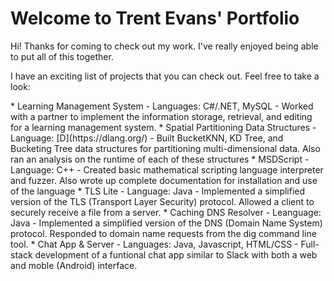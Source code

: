 # Welcome to Trent Evans' Portfolio
<p>
Hi!  Thanks for coming to check out my work.  I've really enjoyed being able to put all of this together.  
</p>
<p>
I have an exciting list of projects that you can check out.  Feel free to take a look:
</p>
* Learning Management System
    - Languages: C#/.NET, MySQL
    - Worked with a partner to implement the information storage, retrieval, and editing for a learning management system.
* Spatial Partitioning Data Structures
    - Language: [D](https://dlang.org/)
    - Built BucketKNN, KD Tree, and Bucketing Tree data structures for partitioning multi-dimensional data.  Also ran an analysis on the runtime of each of these structures
* MSDScript
    - Language: C++
    - Created basic mathematical scripting language interpreter and fuzzer.  Also wrote up complete documentation for installation and use of the language
* TLS Lite
    - Language: Java
    - Implemented a simplified version of the TLS (Transport Layer Security) protocol.  Allowed a client to securely receive a file from a server.
* Caching DNS Resolver
    - Leanguage: Java
    - Implemented a simplified version of the DNS (Domain Name System) protocol.  Responded to domain name requests from the dig command line tool.
* Chat App & Server
    - Languages: Java, Javascript, HTML/CSS
    - Full-stack development of a funtional chat app similar to Slack with both a web and moble (Android) interface.